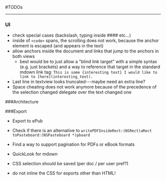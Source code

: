 #TODOs

---

### UI
* check special cases (backslash, typing inside #### etc…)
* inside of `<code>` spans, the scrolling does not work, because the anchor element is escaped (and appears in the text) 
* allow anchors inside the document and links that jump to the anchors in both views
	* best would be to just allow a "blind link target" with a simple syntax (e.g. just brackets) and a way to reference that target in the standard mdown link tag:
	`This is some {interesting text} I would like to link to [here](interesting_text).`
* Last line in textview looks truncated---maybe need an extra line?
* Space cheating does not work anymore because of the precedence of the selection changed delegate over the text changed one

###Architecture

###Export

* Export to ePub

* Check if there is an alternative to `writePDFInsideRect:(NSRect)aRect toPasteboard:(NSPasteboard *)pboard`

* Find a way to support pagination for PDFs or eBook formats

* QuickLook for mdown

* CSS selection should be saved (per doc / per user pref?)

* do not inline the CSS for exports other than HTML!

